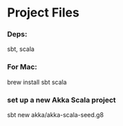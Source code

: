 # Project Files

### Deps:
sbt, scala

### For Mac:
brew install sbt scala

### set up a new Akka Scala project
sbt new akka/akka-scala-seed.g8

